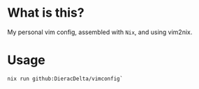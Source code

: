# What is this?

My personal vim config, assembled with `Nix`, and using vim2nix.

# Usage

```
nix run github:DieracDelta/vimconfig`
```
